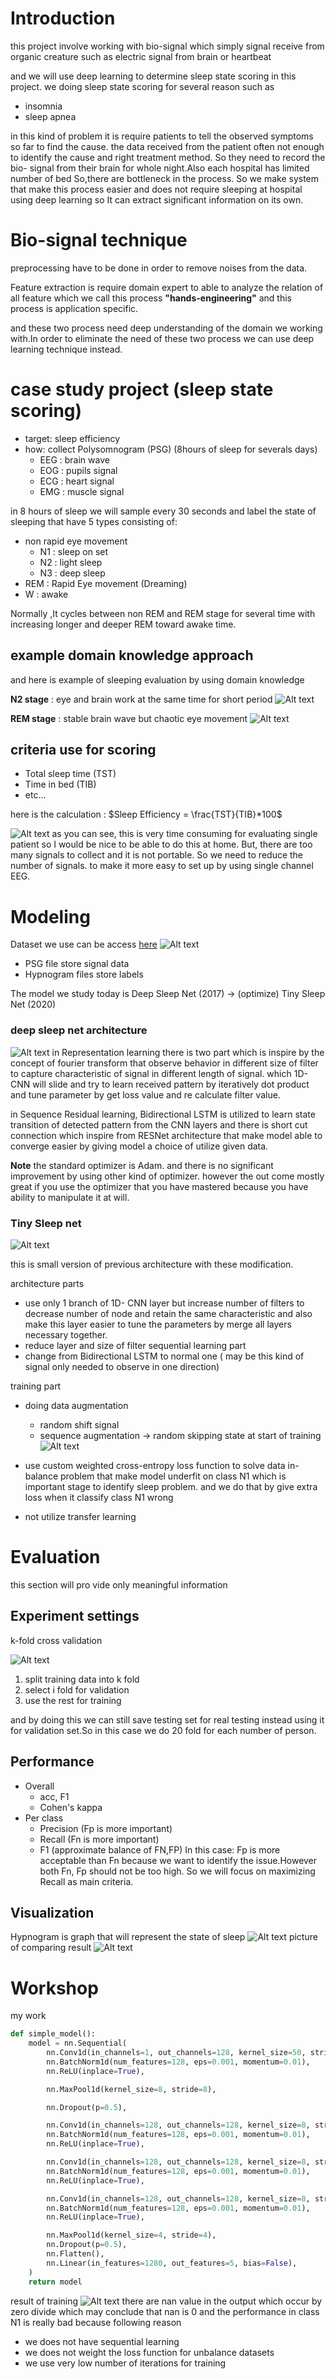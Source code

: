 # Introduction
this project involve working with bio-signal which simply signal receive from organic creature such as electric signal from brain or heartbeat

and we will use deep learning to determine sleep state scoring in this project.
we doing sleep state scoring for several reason such as
- insomnia
- sleep apnea

in this kind of problem it is require patients to tell the observed symptoms so far to find the cause. the data received from the patient often not enough to identify the cause and right treatment method. So they need to record the bio- signal from their brain for whole night.Also each hospital has limited number of bed So,there are bottleneck in the process. So we make system that make this process easier and does not require sleeping at hospital using deep learning so It can extract significant information on its own.

# Bio-signal technique
preprocessing have to be done in order to remove noises from the data.

Feature extraction is require domain expert to able to analyze the relation of all feature which we call this process **"hands-engineering"**  and this process is application specific.

and these two process need deep understanding of the domain we working with.In order to eliminate the need of these two process we can use deep learning technique instead.

# case study project (sleep state scoring)
- target: sleep efficiency
- how: collect Polysomnogram (PSG) (8hours of sleep for severals days)
    - EEG : brain wave
    - EOG : pupils signal
    - ECG : heart signal
    - EMG : muscle signal

in 8 hours of sleep we will sample every 30 seconds and label the state of sleeping that have 5 types consisting of:
- non rapid eye movement
    - N1 : sleep on set
    - N2 : light sleep
    - N3 : deep sleep
- REM : Rapid Eye movement (Dreaming)
- W : awake

Normally ,It cycles between non REM and REM stage for several time with increasing longer and deeper REM toward awake time.
## example domain knowledge approach
and here is example of sleeping evaluation by using domain knowledge

**N2 stage** : eye and brain work at the same time for short period
![Alt text](image.png)

**REM stage** : stable brain wave but chaotic eye movement
![Alt text](image-1.png)

## criteria use for scoring
- Total sleep time (TST)
- Time in bed (TIB)
- etc...

here is the calculation : $Sleep Efficiency = \frac{TST}{TIB}*100$ 

![Alt text](image-2.png)
as you can see, this is very time consuming for evaluating single patient so I would be nice to be able to do this at home. But, there are too many signals to collect and it is not portable. So we need to reduce the number of signals. to make it more easy to set up by using single channel EEG.

# Modeling 
Dataset we use can be access [here](https://physionet.org/content/sleep-edfx/1.0.0/) 
![Alt text](image-3.png)
- PSG file store signal data
- Hypnogram files store labels

The model we study today is Deep Sleep Net (2017) -> (optimize) Tiny Sleep Net (2020)
### deep sleep net architecture
![Alt text](image-4-1.png)
in Representation learning there is two part which is inspire by the concept of fourier transform that observe behavior in different size of filter to capture characteristic of signal in different length of signal. which 1D-CNN will slide and try to learn received pattern by iteratively dot product and tune parameter by get loss value and re calculate filter value.

in Sequence Residual learning, Bidirectional LSTM is utilized to learn state transition of detected pattern from the CNN layers and there is short cut connection  which inspire from RESNet architecture that make model able to converge easier by giving model a choice of utilize given data.

**Note** the standard optimizer is Adam. and there is no significant improvement by using other kind of optimizer. however the out come mostly great if you use the optimizer that you have mastered because you have ability to manipulate it at will.
### Tiny Sleep net 
![Alt text](image-4-2.png)

this is small version of previous architecture with these modification.

architecture parts
- use only 1 branch of 1D- CNN layer but increase number of filters to decrease number of node and retain the same characteristic and also make this layer easier to tune the parameters by merge all layers necessary together.
- reduce layer and size of filter sequential learning part
- change from Bidirectional LSTM to normal one ( may be this kind of signal only needed to observe in one direction)

training part
- doing data augmentation
    - random shift signal
    - sequence augmentation -> random skipping state at start of training
    ![Alt text](image-4.png)

- use custom weighted cross-entropy loss function to solve data in-balance problem that make model underfit on class N1 which is important stage to identify sleep problem. and we do that by give extra loss when it classify class N1 wrong
- not utilize transfer learning

# Evaluation
this section will  pro vide only meaningful information
## Experiment settings
 k-fold cross validation

 ![Alt text](image-5.png)
 1. split training data into k fold
 2. select i fold for validation
 3. use the rest for training

 and by doing this we can still save testing set for real testing instead using it for validation set.So in this case we do 20 fold for each number of person.
## Performance
- Overall
    - acc, F1
    - Cohen's kappa
- Per class
    - Precision (Fp is more important)
    - Recall (Fn is more important)
    - F1 (approximate balance of FN,FP)
In this case: Fp is more acceptable than Fn because we want to identify the issue.However both Fn, Fp should not be too high. So we will focus on maximizing Recall as main criteria.
## Visualization
Hypnogram is graph that will represent the state of sleep
![Alt text](image-6.png)
picture of comparing result
![Alt text](image-7.png)
# Workshop
my work
```python
def simple_model():
    model = nn.Sequential(
        nn.Conv1d(in_channels=1, out_channels=128, kernel_size=50, stride=6, bias=False),
        nn.BatchNorm1d(num_features=128, eps=0.001, momentum=0.01),
        nn.ReLU(inplace=True),

        nn.MaxPool1d(kernel_size=8, stride=8),

        nn.Dropout(p=0.5),

        nn.Conv1d(in_channels=128, out_channels=128, kernel_size=8, stride=1, bias=False),
        nn.BatchNorm1d(num_features=128, eps=0.001, momentum=0.01),
        nn.ReLU(inplace=True),

        nn.Conv1d(in_channels=128, out_channels=128, kernel_size=8, stride=1, bias=False),
        nn.BatchNorm1d(num_features=128, eps=0.001, momentum=0.01),
        nn.ReLU(inplace=True),

        nn.Conv1d(in_channels=128, out_channels=128, kernel_size=8, stride=1, bias=False),
        nn.BatchNorm1d(num_features=128, eps=0.001, momentum=0.01),
        nn.ReLU(inplace=True),

        nn.MaxPool1d(kernel_size=4, stride=4),
        nn.Dropout(p=0.5),
        nn.Flatten(),
        nn.Linear(in_features=1280, out_features=5, bias=False),
    )
    return model
```
result of training
![Alt text](image-9.png)
there are nan value in the output which occur by zero divide which may conclude that nan is 0 and the performance in class N1 is really bad because following reason
- we does not have sequential learning
- we does not weight the loss function for unbalance datasets
- we use very low number of iterations for training
